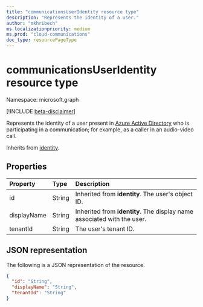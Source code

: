 ```yaml
--- 
title: "communicationsUserIdentity resource type"
description: "Represents the identity of a user."
author: "mkhribech"
ms.localizationpriority: medium
ms.prod: "cloud-communications"
doc_type: resourcePageType
---
```


# communicationsUserIdentity resource type

Namespace: microsoft.graph

[!INCLUDE [beta-disclaimer](../../includes/beta-disclaimer.md)]

Represents the identity of a user present in [Azure Active Directory](https://docs.microsoft.com/azure/active-directory/) who is participating in a communication; for example, as a caller in an audio-video call.

Inherits from [identity](identity.md).

## Properties

| Property                       | Type                        | Description                                                                                                                                       |
| :----------------------------- | :---------------------------| :-------------------------------------------------------------------------------------------------------------------------------------------------|
| id | String | Inherited from **identity**. The user's object ID. |
| displayName | String | Inherited from **identity**. The display name associated with the user. |
| tenantId | String | The user's tenant ID. |

## JSON representation

The following is a JSON representation of the resource.

<!-- {
  "blockType": "resource",
  "@odata.type": "microsoft.graph.communicationsUserIdentity",
  "optionalProperties": [
    "displayName",
    "tenantId"
  ],
} -->
```json
{
  "id": "String",
  "displayName": "String",
  "tenantId": "String"
}
```
